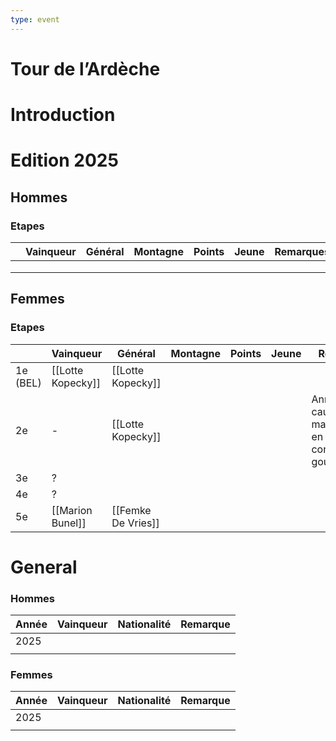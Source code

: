 ```yaml
---
type: event
---
```

# Tour de l’Ardèche

# Introduction

# Edition 2025

## Hommes

### Etapes 

|     | Vainqueur     | Général            | Montagne  | Points            | Jeune          | Remarques                                         |
| --- | ------------- | ------------------ | --------- | ----------------- | -------------- | ------------------------------------------------- |
|     |               |                    |           |                   |                |                                                   |
|     |               |                    |           |                   |                |                                                   |
|     |               |                    |           |                   |                |                                                   |
## Femmes

### Etapes

|          | Vainqueur         | Général            | Montagne | Points | Jeune | Remarques                                                           |
| -------- | ----------------- | ------------------ | -------- | ------ | ----- | ------------------------------------------------------------------- |
| 1e (BEL) | [[Lotte Kopecky]] | [[Lotte Kopecky]]  |          |        |       |                                                                     |
| 2e       | -                 | [[Lotte Kopecky]]  |          |        |       | Annulée à cause des manifestations en France contre le gouvernement |
| 3e       | ?                 |                    |          |        |       |                                                                     |
| 4e       | ?                 |                    |          |        |       |                                                                     |
| 5e       | [[Marion Bunel]]  | [[Femke De Vries]] |          |        |       |                                                                     |

# General

### Hommes


| Année | Vainqueur | Nationalité | Remarque |
| ----- | --------- | ----------- | -------- |
| 2025  |           |             |          |
|       |           |             |          |
### Femmes

| Année | Vainqueur | Nationalité | Remarque |
| ----- | --------- | ----------- | -------- |
| 2025  |           |             |          |
|       |           |             |     